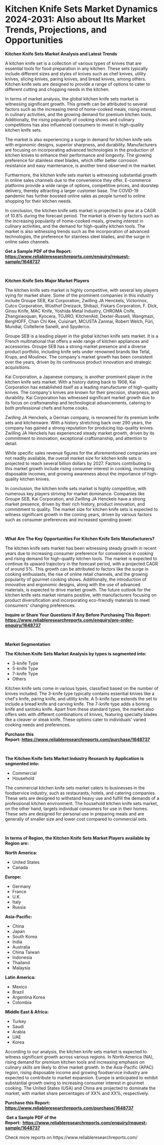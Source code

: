 <p><h1>Kitchen Knife Sets Market Dynamics 2024-2031: Also about Its Market Trends, Projections, and Opportunities</h1></p><p><strong>Kitchen Knife Sets Market Analysis and Latest Trends</strong></p>
<p><p>A kitchen knife set is a collection of various types of knives that are essential tools for food preparation in any kitchen. These sets typically include different sizes and styles of knives such as chef knives, utility knives, slicing knives, paring knives, and bread knives, among others. Kitchen knife sets are designed to provide a range of options to cater to different cutting and chopping needs in the kitchen.</p><p>In terms of market analysis, the global kitchen knife sets market is witnessing significant growth. This growth can be attributed to several factors such as the increasing trend of home-cooked meals, rising interest in culinary activities, and the growing demand for premium kitchen tools. Additionally, the rising popularity of cooking shows and culinary competitions has also influenced consumers to invest in high-quality kitchen knife sets.</p><p>The market is also experiencing a surge in demand for kitchen knife sets with ergonomic designs, superior sharpness, and durability. Manufacturers are focusing on incorporating advanced technologies in the production of kitchen knives to enhance their performance and longevity. The growing preference for stainless steel blades, which offer better corrosion resistance and easy maintenance, is another trend observed in the market.</p><p>Furthermore, the kitchen knife sets market is witnessing substantial growth in online sales channels due to the convenience they offer. E-commerce platforms provide a wide range of options, competitive prices, and doorstep delivery, thereby attracting a larger customer base. The COVID-19 pandemic has further boosted online sales as people turned to online shopping for their kitchen needs.</p><p>In conclusion, the kitchen knife sets market is projected to grow at a CAGR of 10.8% during the forecast period. The market is driven by factors such as the increasing popularity of home-cooked meals, growing interest in culinary activities, and the demand for high-quality kitchen tools. The market is also witnessing trends such as the incorporation of advanced technologies, the preference for stainless steel blades, and the surge in online sales channels.</p></p>
<p><strong>Get a Sample PDF of the Report:&nbsp; <a href="https://www.reliableresearchreports.com/enquiry/request-sample/1648737">https://www.reliableresearchreports.com/enquiry/request-sample/1648737</a></strong></p>
<p>&nbsp;</p>
<p><strong>Kitchen Knife Sets Major Market Players</strong></p>
<p><p>The kitchen knife sets market is highly competitive, with several key players vying for market share. Some of the prominent companies in this industry include Groupe SEB, Kai Corporation, Zwilling JA Henckels, Victorinox, Cutco Corporation, Wüsthof Dreizack, Shibazi, Fiskars Corporation, F. Dick, Ginsu Knife, MAC Knife, Yoshida Metal Industry, CHROMA Cnife, Zhangxiaoquan, Kyocera, TOJIRO, KitchenAid, Dexter-Russell, Wangmazi, BergHOFF, Chan Chi Kee, Cuisinart, MCUSTA Zanmai, Robert Welch, Füri, Mundial, Coltellerie Sanelli, and Spyderco.</p><p>Groupe SEB is a leading player in the global kitchen knife sets market. It is a French multinational that offers a wide range of kitchen appliances and accessories. Groupe SEB has a strong market presence and a diverse product portfolio, including knife sets under renowned brands like Tefal, Krups, and Moulinex. The company's market growth has been consistent over the years, driven by its continuous product innovation and strategic acquisitions.</p><p>Kai Corporation, a Japanese company, is another prominent player in the kitchen knife sets market. With a history dating back to 1908, Kai Corporation has established itself as a leading manufacturer of high-quality knives. The company's knives are known for their precision, sharpness, and durability. Kai Corporation has witnessed significant market growth due to its focus on craftsmanship and technological advancements, catering to both professional chefs and home cooks.</p><p>Zwilling JA Henckels, a German company, is renowned for its premium knife sets and kitchenware. With a history stretching back over 290 years, the company has gained a strong reputation for producing top-quality knives. Zwilling JA Henckels has experienced steady market growth, driven by its commitment to innovation, exceptional craftsmanship, and attention to detail.</p><p>While specific sales revenue figures for the aforementioned companies are not readily available, the overall market size for kitchen knife sets is projected to reach several billion dollars by 2027. Factors contributing to this market growth include rising consumer interest in cooking, increasing disposable incomes, and growing awareness about the importance of high-quality kitchen knives.</p><p>In conclusion, the kitchen knife sets market is highly competitive, with numerous key players striving for market dominance. Companies like Groupe SEB, Kai Corporation, and Zwilling JA Henckels have a strong market presence, driven by their rich history, product innovation, and commitment to quality. The market size for kitchen knife sets is expected to witness significant growth in the coming years, driven by various factors such as consumer preferences and increased spending power.</p></p>
<p>&nbsp;</p>
<p><strong>What Are The Key Opportunities For Kitchen Knife Sets Manufacturers?</strong></p>
<p><p>The kitchen knife sets market has been witnessing steady growth in recent years due to increasing consumer preference for convenience in cooking and rising demand for high-quality kitchen tools. The market is expected to continue its upward trajectory in the forecast period, with a projected CAGR of around 5%. This growth can be attributed to factors like the surge in cooking enthusiasts, the rise of online retail channels, and the growing popularity of gourmet cooking shows. Additionally, the introduction of innovative and ergonomic designs, along with the use of advanced materials, is expected to drive market growth. The future outlook for the kitchen knife sets market remains positive, with manufacturers focusing on product diversification and incorporating eco-friendly materials to meet consumers' changing preferences.</p></p>
<p><strong>Inquire or Share Your Questions If Any Before Purchasing This Report: <a href="https://www.reliableresearchreports.com/enquiry/pre-order-enquiry/1648737">https://www.reliableresearchreports.com/enquiry/pre-order-enquiry/1648737</a></strong></p>
<p>&nbsp;</p>
<p><strong>Market Segmentation</strong></p>
<p><strong>The Kitchen Knife Sets Market Analysis by types is segmented into:</strong></p>
<p><ul><li>3-knife Type</li><li>5-knife Type</li><li>7-knife Type</li><li>Others</li></ul></p>
<p><p>Kitchen knife sets come in various types, classified based on the number of knives included. The 3-knife type typically contains essential knives like a chef's knife, paring knife, and utility knife. A 5-knife type extends the set to include a bread knife and carving knife. The 7-knife type adds a boning knife and santoku knife. Apart from these standard types, the market also offers sets with different combinations of knives, featuring specialty blades like a cleaver or steak knife. These options cater to individuals' varied cooking needs and preferences.</p></p>
<p><strong>Purchase this Report:&nbsp;<a href="https://www.reliableresearchreports.com/purchase/1648737">https://www.reliableresearchreports.com/purchase/1648737</a></strong></p>
<p>&nbsp;</p>
<p><strong>The Kitchen Knife Sets Market Industry Research by Application is segmented into:</strong></p>
<p><ul><li>Commercial</li><li>Household</li></ul></p>
<p><p>The commercial kitchen knife sets market caters to businesses in the foodservice industry, such as restaurants, hotels, and catering companies. These sets are designed to withstand heavy use and fulfill the demands of a professional kitchen environment. The household kitchen knife sets market, on the other hand, targets individual consumers for use in their homes. These sets are designed for personal use in preparing meals and are generally of smaller size and lower cost compared to commercial sets.</p></p>
<p>&nbsp;</p>
<p><strong>In terms of Region, the Kitchen Knife Sets Market Players available by Region are:</strong></p>
<p>
    <p> <strong> North America: </strong>
        <ul>
            <li>United States</li>
            <li>Canada</li>
        </ul>
        </p> 
    <p> <strong> Europe: </strong>
        <ul>
            <li>Germany</li>
            <li>France</li>
            <li>U.K.</li>
            <li>Italy</li>
            <li>Russia</li>
        </ul>
        </p> 
    <p> <strong> Asia-Pacific: </strong>
        <ul>
            <li>China</li>
            <li>Japan</li>
            <li>South Korea</li>
            <li>India</li>
            <li>Australia</li>
            <li>China Taiwan</li>
            <li>Indonesia</li>
            <li>Thailand</li>
            <li>Malaysia</li>
        </ul>
        </p> 
    <p> <strong> Latin America: </strong>
        <ul>
            <li>Mexico</li>
            <li>Brazil</li>
            <li>Argentina Korea</li>
            <li>Colombia</li>
        </ul>
        </p> 
    <p> <strong> Middle East & Africa: </strong>
        <ul>
            <li>Turkey</li>
            <li>Saudi</li>
            <li>Arabia</li>
            <li>UAE</li>
            <li>Korea</li>
        </ul>
    </p>
    </p>
<p><p>According to our analysis, the kitchen knife sets market is expected to witness significant growth across various regions. In North America (NA), rising demand for premium kitchen tools and increasing emphasis on culinary skills are likely to drive market growth. In the Asia-Pacific (APAC) region, rising disposable income and growing foodservice industry are expected to contribute to market expansion. Europe is anticipated to exhibit substantial growth owing to increasing consumer interest in gourmet cooking. The United States (USA) and China are projected to dominate the market, with market share percentages of XX% and XX%, respectively.</p></p>
<p><strong>Purchase this Report: <a href="https://www.reliableresearchreports.com/purchase/1648737">https://www.reliableresearchreports.com/purchase/1648737</a></strong></p>
<p>&nbsp;<strong>Get a Sample PDF of the Report:&nbsp;&nbsp;<a href="https://www.reliableresearchreports.com/enquiry/request-sample/1648737">https://www.reliableresearchreports.com/enquiry/request-sample/1648737</a></strong></p>
<p><strong></strong></p>
<p>Check more reports on https://www.reliableresearchreports.com/</p>